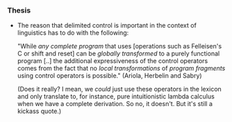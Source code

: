 ### Thesis

- The reason that delimited control is important in the context of
  linguistics has to do with the following:

  "While *any complete program* that uses [operations such as
  Felleisen's C or shift and reset] can be *globally transformed* to a
  purely functional program [..] the additional expressiveness of the
  control operators comes from the fact that no *local
  transformations* of *program fragments* using control operators is
  possible." (Ariola, Herbelin and Sabry)

  (Does it really? I mean, we *could* just use these operators in the
  lexicon and only translate to, for instance, pure intuitionistic
  lambda calculus when we have a complete derivation. So no, it
  doesn't. But it's still a kickass quote.)
